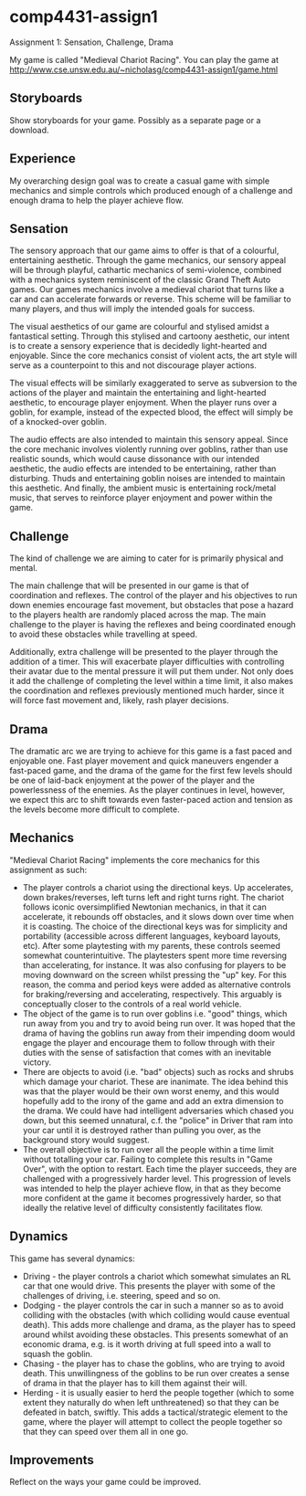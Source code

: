 comp4431-assign1
================

Assignment 1: Sensation, Challenge, Drama

My game is called "Medieval Chariot Racing". You can play the game at http://www.cse.unsw.edu.au/~nicholasg/comp4431-assign1/game.html

Storyboards
-----------
Show storyboards for your game. Possibly as a separate page or a download.

Experience
----------
My overarching design goal was to create a casual game with simple mechanics and simple controls which produced enough of a challenge and enough drama to help the player achieve flow.

Sensation
---------
The sensory approach that our game aims to offer is that of a colourful, entertaining aesthetic. Through the game mechanics, our sensory appeal will be through playful, cathartic mechanics of semi-violence, combined with a mechanics system reminiscent of the classic Grand Theft Auto games. Our games mechanics involve a medieval chariot that turns like a car and can accelerate forwards or reverse. This scheme will be familiar to many players, and thus will imply the intended goals for success.

The visual aesthetics of our game are colourful and stylised amidst a fantastical setting. Through this stylised and cartoony aesthetic, our intent is to create a sensory experience that is decidedly light-hearted and enjoyable. Since the core mechanics consist of violent acts, the art style will serve as a counterpoint to this and not discourage player actions.

The visual effects will be similarly exaggerated to serve as subversion to the actions of the player and maintain the entertaining and light-hearted aesthetic, to encourage player enjoyment. When the player runs over a goblin, for example, instead of the expected blood, the effect will simply be of a knocked-over goblin.

The audio effects are also intended to maintain this sensory appeal. Since the core mechanic involves violently running over goblins, rather than use realistic sounds, which would cause dissonance with our intended aesthetic, the audio effects are intended to be entertaining, rather than disturbing. Thuds and entertaining goblin noises are intended to maintain this aesthetic. And finally, the ambient music is entertaining rock/metal music, that serves to reinforce player enjoyment and power within the game.


Challenge
---------
The kind of challenge we are aiming to cater for is primarily physical and mental.

The main challenge that will be presented in our game is that of coordination and reflexes. The control of the player and his objectives to run down enemies encourage fast movement, but obstacles that pose a hazard to the players health are randomly placed across the map. The main challenge to the player is having the reflexes and being coordinated enough to avoid these obstacles while travelling at speed.

Additionally, extra challenge will be presented to the player through the addition of a timer. This will exacerbate player difficulties with controlling their avatar due to the mental pressure it will put them under.  Not only does it add the challenge of completing the level within a time limit, it also makes the coordination and reflexes previously mentioned much harder, since it will force fast movement and, likely, rash player decisions.


Drama
-----
The dramatic arc we are trying to achieve for this game is a fast paced and enjoyable one. Fast player movement and quick maneuvers engender a fast-paced game, and the drama of the game for the first few levels should be one of laid-back enjoyment at the power of the player and the powerlessness of the enemies. As the player continues in level, however, we expect this arc to shift towards even faster-paced action and tension as the levels become more difficult to complete.


Mechanics
---------
"Medieval Chariot Racing" implements the core mechanics for this assignment as such:
* The player controls a chariot using the directional keys. Up accelerates, down brakes/reverses, left turns left and right turns right. The chariot follows iconic oversimplified Newtonian mechanics, in that it can accelerate, it rebounds off obstacles, and it slows down over time when it is coasting. The choice of the directional keys was for simplicity and portability (accessible across different languages, keyboard layouts, etc). After some playtesting with my parents, these controls seemed somewhat counterintuitive. The playtesters spent more time reversing than accelerating, for instance. It was also confusing for players to be moving downward on the screen whilst pressing the "up" key. For this reason, the comma and period keys were added as alternative controls for braking/reversing and accelerating, respectively. This arguably is conceptually closer to the controls of a real world vehicle.
* The object of the game is to run over goblins i.e. "good" things, which run away from you and try to avoid being run over. It was hoped that the drama of having the goblins run away from their impending doom would engage the player and encourage them to follow through with their duties with the sense of satisfaction that comes with an inevitable victory.
* There are objects to avoid (i.e. "bad" objects) such as rocks and shrubs which damage your chariot. These are inanimate. The idea behind this was that the player would be their own worst enemy, and this would hopefully add to the irony of the game and add an extra dimension to the drama. We could have had intelligent adversaries which chased you down, but this seemed unnatural, c.f. the "police" in Driver that ram into your car until it is destroyed rather than pulling you over, as the background story would suggest.
* The overall objective is to run over all the people within a time limit without totalling your car. Failing to complete this results in "Game Over", with the option to restart. Each time the player succeeds, they are challenged with a progressively harder level. This progression of levels was intended to help the player achieve flow, in that as they become more confident at the game it becomes progressively harder, so that ideally the relative level of difficulty consistently facilitates flow.

Dynamics
--------
This game has several dynamics:
* Driving - the player controls a chariot which somewhat simulates an RL car that one would drive. This presents the player with some of the challenges of driving, i.e. steering, speed and so on.
* Dodging - the player controls the car in such a manner so as to avoid colliding with the obstacles (with which colliding would cause eventual death). This adds more challenge and drama, as the player has to speed around whilst avoiding these obstacles. This presents somewhat of an economic drama, e.g. is it worth driving at full speed into a wall to squash the goblin.
* Chasing - the player has to chase the goblins, who are trying to avoid death. This unwillingness of the goblins to be run over creates a sense of drama in that the player has to kill them against their will.
* Herding - it is usually easier to herd the people together (which to some extent they naturally do when left unthreatened) so that they can be defeated in batch, swiftly. This adds a tactical/strategic element to the game, where the player will attempt to collect the people together so that they can speed over them all in one go.

Improvements
------------
Reflect on the ways your game could be improved.
